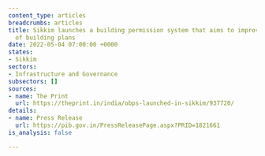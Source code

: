 ```yaml
---
content_type: articles
breadcrumbs: articles
title: Sikkim launches a building permission system that aims to improve the processing
  of building plans
date: 2022-05-04 07:00:00 +0000
states:
- Sikkim
sectors:
- Infrastructure and Governance
subsectors: []
sources:
- name: The Print
  url: https://theprint.in/india/obps-launched-in-sikkim/937720/
details:
- name: Press Release
  url: https://pib.gov.in/PressReleasePage.aspx?PRID=1821661
is_analysis: false

---
```

